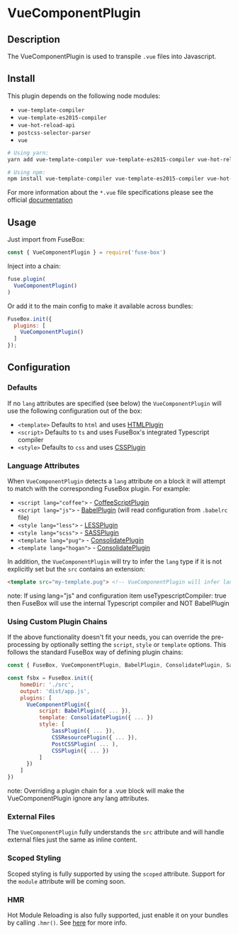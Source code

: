 # VueComponentPlugin

## Description
The VueComponentPlugin is used to transpile `.vue` files into Javascript.

## Install
This plugin depends on the following node modules:
- `vue-template-compiler`
- `vue-template-es2015-compiler`
- `vue-hot-reload-api`
- `postcss-selector-parser`
- `vue`

```bash
# Using yarn:
yarn add vue-template-compiler vue-template-es2015-compiler vue-hot-reload-api vue postcss-selector-parser --dev

# Using npm:
npm install vue-template-compiler vue-template-es2015-compiler vue-hot-reload-api vue postcss-selector-parser --save-dev
```

For more information about the `*.vue` file specifications please see the official [documentation](https://vue-loader.vuejs.org/en/start/spec.html)

## Usage
Just import from FuseBox:
```js
const { VueComponentPlugin } = require('fuse-box')
```

Inject into a chain:
```js
fuse.plugin(
  VueComponentPlugin()
)
```

Or add it to the main config to make it available across bundles:
```js
FuseBox.init({
  plugins: [
    VueComponentPlugin()
  ]
});
```

## Configuration
### Defaults
If no `lang` attributes are specified (see below) the `VueComponentPlugin` will use the following configuration out of the box:

- `<template>` Defaults to `html` and uses [HTMLPlugin](/plugins/html-plugin)
- `<script>` Defaults to `ts` and uses FuseBox's integrated Typescript compiler
- `<style>` Defaults to `css` and uses [CSSPlugin](/plugins/css-plugin)

### Language Attributes
When `VueComponentPlugin` detects a `lang` attribute on a block it will attempt to match with the corresponding FuseBox plugin. For example:

- `<script lang="coffee">` - [CoffeeScriptPlugin](/plugins/coffeescript-plugin)
- `<script lang="js">` - [BabelPlugin](/plugins/babelplugin) (will read configuration from `.babelrc` file)
- `<style lang="less">` - [LESSPlugin](/plugins/less-plugin)
- `<style lang="scss">` - [SASSPlugin](/plugins/sass-plugin)
- `<template lang="pug">` - [ConsolidatePlugin](/plugins/consolidate-plugin)
- `<template lang="hogan">` - [ConsolidatePlugin](/plugins/consolidate-plugin)

In addition, the `VueComponentPlugin` will try to infer the `lang` type if it is not explicitly set but the `src` contains an extension:

```html
<template src="my-template.pug"> <!-- VueComponentPlugin will infer lang as "pug" -->
```

note: If using lang="js" and configuration item useTypescriptCompiler: true then FuseBox will use the internal Typescript compiler and NOT BabelPlugin

### Using Custom Plugin Chains
If the above functionality doesn't fit your needs, you can override the pre-processing by optionally setting the `script`, `style` or `template` options. This follows the standard FuseBox way of defining plugin chains:

```js
const { FuseBox, VueComponentPlugin, BabelPlugin, ConsolidatePlugin, SassPlugin, CSSResourcePlugin, PostCSSPlugin, CSSPlugin } = require('fuse-box')

const fsbx = FuseBox.init({
    homeDir: './src',
    output: 'dist/app.js',
    plugins: [
      VueComponentPlugin({
          script: BabelPlugin({ ... }),
          template: ConsolidatePlugin({ ... })
          style: [
              SassPlugin({ ... }),
              CSSResourcePlugin({ ... }),
              PostCSSPlugin( ... ),
              CSSPlugin({ ... })
          ]
      })
    ]
})
```

note: Overriding a plugin chain for a .vue block will make the VueComponentPlugin ignore any lang attributes.

### External Files
The `VueComponentPlugin` fully understands the `src` attribute and will handle external files just the same as inline content.

### Scoped Styling
Scoped styling is fully supported by using the `scoped` attribute. Support for the `module` attribute will be coming soon.

### HMR
Hot Module Reloading is also fully supported, just enable it on your bundles by calling `.hmr()`. See [here](/page/development#hot-module-reload) for more info.
